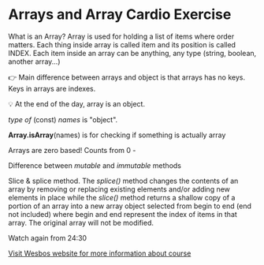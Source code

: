# Arrays and Array Cardio Exercise

What is an Array? Array is used for holding a list of items where order matters. Each thing inside array is called item and its position is called INDEX. Each item inside an array can be anything, any type (string, boolean, another array...)

:point_right: Main difference between arrays and object is that arrays has no keys. Keys in arrays are indexes.

:bulb: At the end of the day, array is an object. 

*type of* (const) *names* is "object". 

**Array.isArray**(names) is for checking if something is actually array 

Arrays are zero based! Counts from 0 - 

Difference between *mutable* and *immutable* methods

Slice & splice method. The *splice()* method changes the contents of an array by removing or replacing existing elements and/or adding new elements in place while the *slice()* method returns a shallow copy of a portion of an array into a new array object selected from begin to end (end not included) where begin and end represent the index of items in that array. The original array will not be modified.

Watch again from 24:30 

[Visit Wesbos website for more information about course](https://beginnerjavascript.com/)
